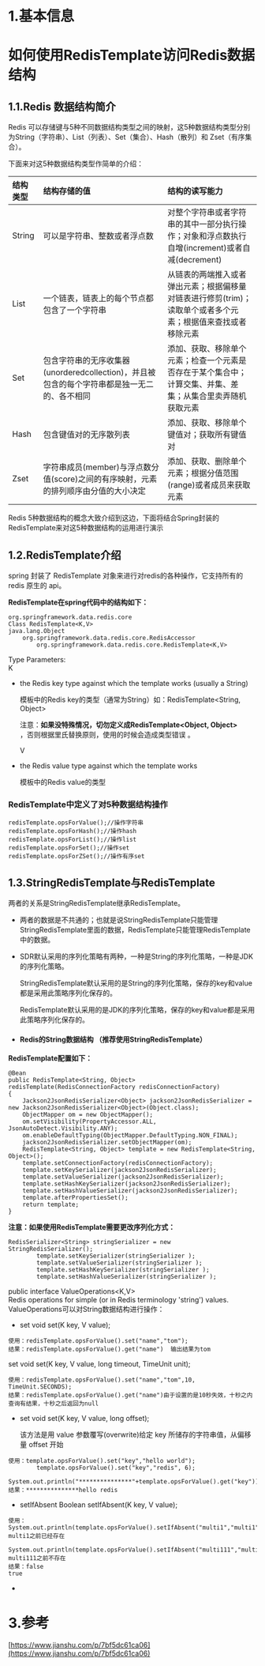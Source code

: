 # 1.基本信息

# 如何使用RedisTemplate访问Redis数据结构

## 1.1.Redis 数据结构简介

Redis 可以存储键与5种不同数据结构类型之间的映射，这5种数据结构类型分别为String（字符串）、List（列表）、Set（集合）、Hash（散列）和 Zset（有序集合）。

下面来对这5种数据结构类型作简单的介绍：

| 结构类型 | 结构存储的值 | 结构的读写能力 |
| :--- | :--- | :--- |
| String | 可以是字符串、整数或者浮点数 | 对整个字符串或者字符串的其中一部分执行操作；对象和浮点数执行自增\(increment\)或者自减\(decrement\) |
| List | 一个链表，链表上的每个节点都包含了一个字符串 | 从链表的两端推入或者弹出元素；根据偏移量对链表进行修剪\(trim\)；读取单个或者多个元素；根据值来查找或者移除元素 |
| Set | 包含字符串的无序收集器\(unorderedcollection\)，并且被包含的每个字符串都是独一无二的、各不相同 | 添加、获取、移除单个元素；检查一个元素是否存在于某个集合中；计算交集、并集、差集；从集合里卖弄随机获取元素 |
| Hash | 包含键值对的无序散列表 | 添加、获取、移除单个键值对；获取所有键值对 |
| Zset | 字符串成员\(member\)与浮点数分值\(score\)之间的有序映射，元素的排列顺序由分值的大小决定 | 添加、获取、删除单个元素；根据分值范围\(range\)或者成员来获取元素 |

Redis 5种数据结构的概念大致介绍到这边，下面将结合Spring封装的RedisTemplate来对这5种数据结构的运用进行演示

## 1.2.RedisTemplate介绍

spring 封装了 RedisTemplate 对象来进行对redis的各种操作，它支持所有的 redis 原生的 api。

**RedisTemplate在spring代码中的结构如下：**

```
org.springframework.data.redis.core
Class RedisTemplate<K,V>
java.lang.Object
    org.springframework.data.redis.core.RedisAccessor
        org.springframework.data.redis.core.RedisTemplate<K,V>
```

Type Parameters:  
 K

* the Redis key type against which the template works \(usually a String\)

  模板中的Redis key的类型（通常为String）如：RedisTemplate&lt;String, Object&gt;

  注意：**如果没特殊情况，切勿定义成RedisTemplate&lt;Object, Object&gt;**  
  ，否则根据里氏替换原则，使用的时候会造成类型错误 。

  V

* the Redis value type against which the template works

  模板中的Redis value的类型

### RedisTemplate中定义了对5种数据结构操作

```
redisTemplate.opsForValue();//操作字符串
redisTemplate.opsForHash();//操作hash
redisTemplate.opsForList();//操作list
redisTemplate.opsForSet();//操作set
redisTemplate.opsForZSet();//操作有序set
```

## 1.3.StringRedisTemplate与RedisTemplate

两者的关系是StringRedisTemplate继承RedisTemplate。

* 两者的数据是不共通的；也就是说StringRedisTemplate只能管理StringRedisTemplate里面的数据，RedisTemplate只能管理RedisTemplate中的数据。

* SDR默认采用的序列化策略有两种，一种是String的序列化策略，一种是JDK的序列化策略。

  StringRedisTemplate默认采用的是String的序列化策略，保存的key和value都是采用此策略序列化保存的。

  RedisTemplate默认采用的是JDK的序列化策略，保存的key和value都是采用此策略序列化保存的。

* #### **Redis的String数据结构 （推荐使用StringRedisTemplate）**

**RedisTemplate配置如下：**

```
@Bean
public RedisTemplate<String, Object> redisTemplate(RedisConnectionFactory redisConnectionFactory)
{
    Jackson2JsonRedisSerializer<Object> jackson2JsonRedisSerializer = new Jackson2JsonRedisSerializer<Object>(Object.class);
    ObjectMapper om = new ObjectMapper();
    om.setVisibility(PropertyAccessor.ALL, JsonAutoDetect.Visibility.ANY);
    om.enableDefaultTyping(ObjectMapper.DefaultTyping.NON_FINAL);
    jackson2JsonRedisSerializer.setObjectMapper(om);
    RedisTemplate<String, Object> template = new RedisTemplate<String, Object>();
    template.setConnectionFactory(redisConnectionFactory);
    template.setKeySerializer(jackson2JsonRedisSerializer);
    template.setValueSerializer(jackson2JsonRedisSerializer);
    template.setHashKeySerializer(jackson2JsonRedisSerializer);
    template.setHashValueSerializer(jackson2JsonRedisSerializer);
    template.afterPropertiesSet();
    return template;
}
```

**注意：如果使用RedisTemplate需要更改序列化方式：**

```
RedisSerializer<String> stringSerializer = new StringRedisSerializer();
        template.setKeySerializer(stringSerializer );
        template.setValueSerializer(stringSerializer );
        template.setHashKeySerializer(stringSerializer );
        template.setHashValueSerializer(stringSerializer );
```

public interface ValueOperations&lt;K,V&gt;  
 Redis operations for simple \(or in Redis terminology 'string'\) values.  
 ValueOperations可以对String数据结构进行操作：

* set void set\(K key, V value\);

```
使用：redisTemplate.opsForValue().set("name","tom");
结果：redisTemplate.opsForValue().get("name")  输出结果为tom
```

set void set\(K key, V value, long timeout, TimeUnit unit\);

```
使用：redisTemplate.opsForValue().set("name","tom",10, TimeUnit.SECONDS);
结果：redisTemplate.opsForValue().get("name")由于设置的是10秒失效，十秒之内查询有结果，十秒之后返回为null
```

* set void set\(K key, V value, long offset\);

  该方法是用 value 参数覆写\(overwrite\)给定 key 所储存的字符串值，从偏移量 offset 开始

```
使用：template.opsForValue().set("key","hello world");
        template.opsForValue().set("key","redis", 6);
        System.out.println("***************"+template.opsForValue().get("key"));
结果：***************hello redis
```

* setIfAbsent Boolean setIfAbsent\(K key, V value\);

```
使用：System.out.println(template.opsForValue().setIfAbsent("multi1","multi1"));//false  multi1之前已经存在
        System.out.println(template.opsForValue().setIfAbsent("multi111","multi111"));//true  multi111之前不存在
结果：false
true
```

* 

# 3.参考

[https://www.jianshu.com/p/7bf5dc61ca06](https://www.jianshu.com/p/7bf5dc61ca06)


